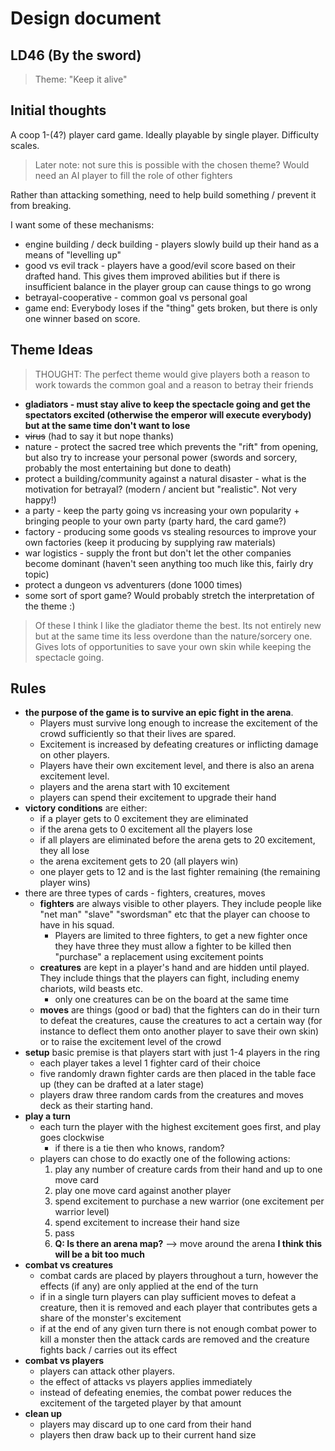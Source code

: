 # Design document

## LD46 (By the sword)

> Theme: "Keep it alive"

## Initial thoughts

A coop 1-(4?) player card game. Ideally playable by single player. Difficulty scales.

> Later note: not sure this is possible with the chosen theme? Would need an AI
> player to fill the role of other fighters

Rather than attacking something, need to help build something / prevent it from
breaking.

I want some of these mechanisms:

- engine building / deck building - players slowly build up their hand as a
  means of "levelling up"
- good vs evil track - players have a good/evil score based on their drafted
  hand. This gives them improved abilities but if there is insufficient balance
  in the player group can cause things to go wrong
- betrayal-cooperative - common goal vs personal goal
- game end: Everybody loses if the "thing" gets broken, but there is only one
  winner based on score.

## Theme Ideas

> THOUGHT: The perfect theme would give players both a reason to work towards the common
> goal and a reason to betray their friends

- **gladiators - must stay alive to keep the spectacle going and get the
  spectators excited (otherwise the emperor will execute everybody) but at the
  same time don't want to lose**
- ~~virus~~ (had to say it but nope thanks)
- nature - protect the sacred tree which prevents the "rift" from opening, but
  also try to increase your personal power (swords and sorcery, probably the
  most entertaining but done to death)
- protect a building/community against a natural disaster - what is the
  motivation for betrayal? (modern / ancient but "realistic". Not very happy!)
- a party - keep the party going vs increasing your own popularity + bringing
  people to your own party (party hard, the card game?)
- factory - producing some goods vs stealing resources to improve your own
  factories (keep it producing by supplying raw materials)
- war logistics - supply the front but don't let the other companies become
  dominant (haven't seen anything too much like this, fairly dry topic)
- protect a dungeon vs adventurers (done 1000 times)
- some sort of sport game? Would probably stretch the interpretation of the
  theme :)

> Of these I think I like the gladiator theme the best. Its not entirely new but
> at the same time its less overdone than the nature/sorcery one. Gives lots of
> opportunities to save your own skin while keeping the spectacle going.

## Rules

- **the purpose of the game is to survive an epic fight in the arena**.
  - Players must survive long enough to increase the excitement of the crowd
    sufficiently so that their lives are spared.
  - Excitement is increased by defeating creatures or inflicting damage on other
    players.
  - Players have their own excitement level, and there is also an arena
    excitement level.
  - players and the arena start with 10 excitement
  - players can spend their excitement to upgrade their hand
- **victory conditions** are either:
  - if a player gets to 0 excitement they are eliminated
  - if the arena gets to 0 excitement all the players lose
  - if all players are eliminated before the arena gets to 20 excitement, they all lose
  - the arena excitement gets to 20 (all players win)
  - one player gets to 12 and is the last fighter remaining (the remaining player wins)
- there are three types of cards - fighters, creatures, moves
  - **fighters** are always visible to other players. They include people like
    "net man" "slave" "swordsman" etc that the player can choose to have in his
    squad.
    - Players are limited to three fighters, to get a new fighter once they have
      three they must allow a fighter to be killed then "purchase" a replacement
      using excitement points
  - **creatures** are kept in a player's hand and are hidden until played. They
    include things that the players can fight, including enemy chariots, wild
    beasts etc.
    - only one creatures can be on the board at the same time
  - **moves** are things (good or bad) that the fighters can do in their turn to
    defeat the creatures, cause the creatures to act a certain way (for instance
    to deflect them onto another player to save their own skin) or to raise the
    excitement level of the crowd
- **setup** basic premise is that players start with just 1-4 players in the ring
  - each player takes a level 1 fighter card of their choice
  - five randomly drawn fighter cards are then placed in the table face up (they
    can be drafted at a later stage)
  - players draw three random cards from the creatures and moves deck as their
    starting hand.
- **play a turn**
  - each turn the player with the highest excitement goes first, and play goes clockwise
    - if there is a tie then who knows, random?
  - players can chose to do exactly one of the following actions:
    1. play any number of creature cards from their hand and up to one move card
    2. play one move card against another player
    3. spend excitement to purchase a new warrior (one excitement per warrior level)
    4. spend excitement to increase their hand size
    5. pass
    6. **Q: Is there an arena map?** --> move around the arena **I think this will be a bit too much**
- **combat vs creatures**
  - combat cards are placed by players throughout a turn, however the effects
    (if any) are only applied at the end of the turn
  - if in a single turn players can play sufficient moves to defeat a creature,
    then it is removed and each player that contributes gets a share of the
    monster's excitement
  - if at the end of any given turn there is not enough combat power to kill a
    monster then the attack cards are removed and the creature fights back /
    carries out its effect
- **combat vs players**
  - players can attack other players.
  - the effect of attacks vs players applies immediately
  - instead of defeating enemies, the combat power reduces the excitement of the
    targeted player by that amount
- **clean up**
  - players may discard up to one card from their hand
  - players then draw back up to their current hand size
